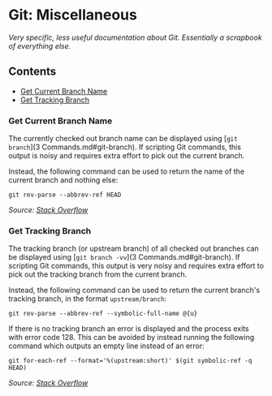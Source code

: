 # Git: Miscellaneous

*Very specific, less useful documentation about Git. Essentially a scrapbook of everything else.*

## Contents

- [Get Current Branch Name](#get-current-branch-name)
- [Get Tracking Branch](#get-tracking-branch)

### Get Current Branch Name

The currently checked out branch name can be displayed using
[`git branch`](3 Commands.md#git-branch). If scripting Git commands, this output is noisy and
requires extra effort to pick out the current branch.

Instead, the following command can be used to return the name of the current branch and nothing
else:

```
git rev-parse --abbrev-ref HEAD
```

*Source: [Stack Overflow](http://stackoverflow.com/a/1418022)*

### Get Tracking Branch

The tracking branch (or upstream branch) of all checked out branches can be displayed using
[`git branch -vv`](3 Commands.md#git-branch). If scripting Git commands, this output is very noisy
and requires extra effort to pick out the tracking branch from the current branch.

Instead, the following command can be used to return the current branch's tracking branch, in the
format `upstream/branch`:

```
git rev-parse --abbrev-ref --symbolic-full-name @{u}
```

If there is no tracking branch an error is displayed and the process exits with error code 128. This
can be avoided by instead running the following command which outputs an empty line instead of an
error:

```
git for-each-ref --format='%(upstream:short)' $(git symbolic-ref -q HEAD)
```

*Source: [Stack Overflow](http://stackoverflow.com/a/9753364)*

